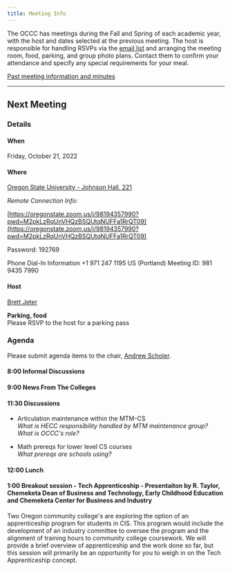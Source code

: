 ```yaml
---
title: Meeting Info
---
```


The OCCC has meetings during the Fall and Spring of each academic year, with the
host and dates selected at the previous meeting. The host is responsible for
handling RSVPs via the [email list](https://it.engineering.oregonstate.edu/mailman/listinfo/occc)
and arranging the meeting room, food, parking,
and group photo plans. Contact them to confirm your attendance and specify any
special requirements for your meal.

[Past meeting information and minutes](past.md)

--------------------

## Next Meeting

### Details

#### When

Friday, October 21, 2022

#### Where

[Oregon State University - Johnson Hall, 221](https://www.google.com/maps/place/Johnson+Hall/@44.5678799,-123.2796073,15z/data=!4m2!3m1!1s0x0:0x1b54f09efe25db41?sa=X&ved=2ahUKEwjxk7mlhOj6AhXULH0KHbmzDrUQ_BJ6BAhnEAU)

*Remote Connection Info:*

[https://oregonstate.zoom.us/j/98194357990?pwd=M2pkLzRqUnVHQzBSQUtqNUFFa1RrQT09](https://oregonstate.zoom.us/j/98194357990?pwd=M2pkLzRqUnVHQzBSQUtqNUFFa1RrQT09)

Password: 192769

Phone Dial-In Information
+1 971 247 1195 US (Portland)
Meeting ID: 981 9435 7990

#### Host

[Brett Jeter](mailto:Brett.Jeter@oregonstate.edu)

**Parking, food**  
Please RSVP to the host for a parking pass

### Agenda

Please submit agenda items to the chair, [Andrew Scholer](mailto:andrew.scholer@chemeketa.edu).

#### 8:00 Informal Discussions

#### 9:00 News From The Colleges

#### 11:30 Discussions

* Articulation maintenance within the MTM-CS  
  *What is HECC responsibility handled by MTM maintenance group?  
  What is OCCC's role?*
  
* Math prereqs for lower level CS courses  
  *What prereqs are schools using?*

#### 12:00 Lunch

#### 1:00 Breakout session - Tech Apprenticeship - Presentaiton by R. Taylor, Chemeketa Dean of Business and Technology, Early Childhood Education and Chemeketa Center for Business and Industry

Two Oregon community college's are exploring the option of an apprenticeship program for students in CIS. This program would include the development of an industry committee to oversee the program and the alignment of training hours to community college coursework. We will provide a brief overview of apprenticeship and the work done so far, but this session will primarily be an opportunity for you to weigh in on the Tech Apprenticeship concept.
